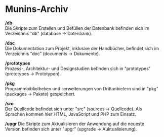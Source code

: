 # Munins-Archiv  
  
**/db**  
Die Skripte zum Erstellen und Befüllen der Datenbank befinden sich im Verzeichnis "db" (database -> Datenbank).  
  
**/doc**  
Die Dokumentation zum Projekt, inklusive der Handbücher, befindet sich im Verzeichnis "doc" (documents -> Dokumente).

**/prototypes**  
Prozess-, Architektur- und Designstudien befinden sich in "prototypes" (prototypes -> Prototypen).

**/pkg**  
Programmbibliotheken und -erweiterungen von Drittanbietern sind in "pkg" (packages -> Pakete) gespeichert.
  
**/src**  
Der Quellcode befindet sich unter "src" (sources -> Quellcode). Als Sprachen kommen hier HTML, JavaScript und PHP zum Einsatz.

**/upgr**
Die Skripte zum Aktualisieren der Anwendung auf die neueste Version befinden sich unter "upgr" (upgrade -> Auktualisierung).